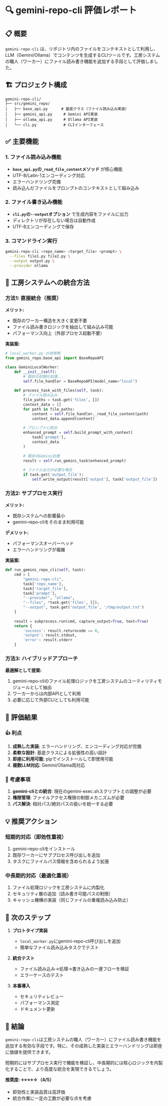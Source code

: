 # 🔍 gemini-repo-cli 評価レポート

## 📋 概要
`gemini-repo-cli` は、リポジトリ内のファイルをコンテキストとして利用し、LLM（Gemini/Ollama）でコンテンツを生成するCLIツールです。工房システムの職人（ワーカー）にファイル読み書き機能を追加する手段として評価しました。

## 🏗️ プロジェクト構成

```
gemini-repo-cli/
├── src/gemini_repo/
│   ├── base_api.py      # 基底クラス（ファイル読み込み実装）
│   ├── gemini_api.py     # Gemini API実装
│   ├── ollama_api.py     # Ollama API実装
│   └── cli.py            # CLIインターフェース
```

## ✅ 主要機能

### 1. ファイル読み込み機能
- **`base_api.py`の`_read_file_content`メソッド** が核心機能
- UTF-8/Latin-1エンコーディング対応
- エラーハンドリング完備
- 読み込んだファイルをプロンプトのコンテキストとして組み込み

### 2. ファイル書き込み機能
- **`cli.py`の`--output`オプション** で生成内容をファイルに出力
- ディレクトリが存在しない場合は自動作成
- UTF-8エンコーディングで保存

### 3. コマンドライン実行
```bash
gemini-repo-cli <repo_name> <target_file> <prompt> \
  --files file1.py file2.py \
  --output output.py \
  --provider ollama
```

## 🔧 工房システムへの統合方法

### 方法1: 直接統合（推奨）
**メリット:**
- 既存のワーカー構造を大きく変更不要
- ファイル読み書きロジックを抽出して組み込み可能
- パフォーマンス向上（外部プロセス起動不要）

**実装案:**
```python
# local_worker.py の改修例
from gemini_repo.base_api import BaseRepoAPI

class GeminiLocalWorker:
    def __init__(self):
        # 既存の初期化処理...
        self.file_handler = BaseRepoAPI(model_name="local")
    
    def process_task_with_files(self, task):
        # ファイル読み込み
        file_paths = task.get('files', [])
        context_data = []
        for path in file_paths:
            content = self.file_handler._read_file_content(path)
            context_data.append(content)
        
        # プロンプトに統合
        enhanced_prompt = self.build_prompt_with_context(
            task['prompt'], 
            context_data
        )
        
        # 既存のGemini処理
        result = self.run_gemini_task(enhanced_prompt)
        
        # ファイル出力が必要な場合
        if task.get('output_file'):
            self.write_output(result['output'], task['output_file'])
```

### 方法2: サブプロセス実行
**メリット:**
- 既存システムへの影響最小
- gemini-repo-cliをそのまま利用可能

**デメリット:**
- パフォーマンスオーバーヘッド
- エラーハンドリングが複雑

**実装案:**
```python
def run_gemini_repo_cli(self, task):
    cmd = [
        "gemini-repo-cli",
        task['repo_name'],
        task['target_file'],
        task['prompt'],
        "--provider", "ollama",
        "--files", *task.get('files', []),
        "--output", task.get('output_file', '/tmp/output.txt')
    ]
    
    result = subprocess.run(cmd, capture_output=True, text=True)
    return {
        'success': result.returncode == 0,
        'output': result.stdout,
        'error': result.stderr
    }
```

### 方法3: ハイブリッドアプローチ
**最適解として提案:**
1. gemini-repo-cliのファイル処理ロジックを工房システムのユーティリティモジュールとして抽出
2. ワーカーからは内部APIとして利用
3. 必要に応じて外部CLIとしても利用可能

## 🎯 評価結果

### 👍 利点
1. **成熟した実装**: エラーハンドリング、エンコーディング対応が完備
2. **柔軟な設計**: 基底クラスによる拡張性の高い設計
3. **即座に利用可能**: pipでインストールして即使用可能
4. **複数LLM対応**: Gemini/Ollama両対応

### 🤔 考慮事項
1. **gemini-cliとの統合**: 現在のgemini-exec.shスクリプトとの調整が必要
2. **権限管理**: ファイルアクセス権限の制御メカニズムが必要
3. **パス解決**: 相対パス/絶対パスの扱いを統一する必要

## 💡 推奨アクション

### 短期的対応（即効性重視）
1. gemini-repo-cliをインストール
2. 既存ワーカーにサブプロセス呼び出しを追加
3. タスクにファイルパス情報を含められるよう拡張

### 中長期的対応（最適化重視）
1. ファイル処理ロジックを工房システムに内製化
2. セキュリティ層の追加（読み書き可能パスの制限）
3. キャッシュ機構の実装（同じファイルの重複読み込み防止）

## 🚀 次のステップ

1. **プロトタイプ実装**
   - `local_worker.py`にgemini-repo-cli呼び出しを追加
   - 簡単なファイル読み込みタスクでテスト

2. **統合テスト**
   - ファイル読み込み→処理→書き込みの一連フローを検証
   - エラーケースのテスト

3. **本番導入**
   - セキュリティレビュー
   - パフォーマンス測定
   - ドキュメント更新

## 📝 結論

`gemini-repo-cli`は工房システムの職人（ワーカー）にファイル読み書き機能を追加する有効な手段です。特に、その成熟した実装とエラーハンドリングは即座に価値を提供できます。

短期的にはサブプロセス実行で機能を検証し、中長期的には核心ロジックを内製化することで、より高度な統合を実現できるでしょう。

**推奨度: ⭐⭐⭐⭐☆（4/5）**
- 即効性と実装品質は高評価
- 統合作業に一定の工数が必要な点を考慮